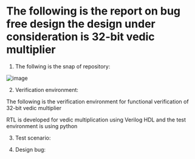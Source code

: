 # The following is the report on bug free design the design under consideration is 32-bit vedic multiplier


1. The follwing is the snap of repository:

![image](https://user-images.githubusercontent.com/109347684/182180869-992407b5-c4e4-4e35-a80a-ac1c48f2ed88.png)

2. Verification environment:

The following is the verification environment for functional verification of 32-bit vedic multiplier

RTL is developed for vedic multiplication using Verilog HDL and the test environment is using python


3. Test scenario:


4. Design bug:

